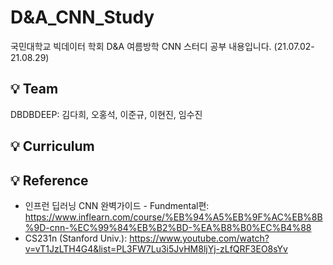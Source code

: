 # D&A_CNN_Study
국민대학교 빅데이터 학회 D&A 여름방학 CNN 스터디 공부 내용입니다. (21.07.02-21.08.29)

## 💡 Team
DBDBDEEP: 김다희, 오홍석, 이준규, 이현진, 임수진

## 💡 Curriculum

## 💡 Reference
* 인프런 딥러닝 CNN 완벽가이드 - Fundmental편: https://www.inflearn.com/course/%EB%94%A5%EB%9F%AC%EB%8B%9D-cnn-%EC%99%84%EB%B2%BD-%EA%B8%B0%EC%B4%88
* CS231n (Stanford Univ.): https://www.youtube.com/watch?v=vT1JzLTH4G4&list=PL3FW7Lu3i5JvHM8ljYj-zLfQRF3EO8sYv
